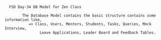       FSD Day-34 DB Model for Zen Class

            The Database Model contains the basic structure contains some information like,
               => Class, Users, Mentors, Students, Tasks, Queries, Mock Interview, 
                    Leave Applications, Leader Board and Feedback Tables.
